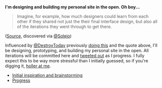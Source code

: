 **I'm designing and building my personal site in the open. Oh boy...**

> Imagine, for example, how much designers could learn from each other if they shared not just the their final interface design, but also all of the iterations they went through to get there.

([Source](http://www.fastcodesign.com/3054382/figma-aims-to-be-a-github-for-designers), discovered via [@Soleio](https://twitter.com/soleio/status/675104638312542209))

Influenced by [@DestroyToday](http://twitter.com/destroytoday) previously [doing this](https://github.com/destroytoday/destroytoday.com/wiki) and the quote above, I'll be designing, prototyping, and building my personal site in the open. All iterations will be committed here and [tweeted out](http://twitter.com/sawyerh) as I progress. I fully expect this to be way more stressful than I initially guessed, so if you're digging it, [holler at me](http://twitter.com/sawyerh).

- [Initial inspiration and brainstorming](http://sawyer.dropmark.com/234211)
- [Progress](wiki/progress)

